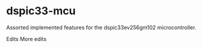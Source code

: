 # dspic33-mcu
Assorted implemented features for the dspic33ev256gm102 microcontroller.

Edits 
More edits
